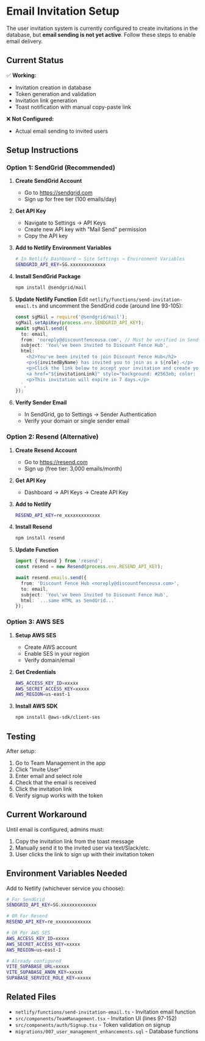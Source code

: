 # Email Invitation Setup

The user invitation system is currently configured to create invitations in the database, but **email sending is not yet active**. Follow these steps to enable email delivery.

## Current Status

✅ **Working:**
- Invitation creation in database
- Token generation and validation
- Invitation link generation
- Toast notification with manual copy-paste link

❌ **Not Configured:**
- Actual email sending to invited users

## Setup Instructions

### Option 1: SendGrid (Recommended)

1. **Create SendGrid Account**
   - Go to https://sendgrid.com
   - Sign up for free tier (100 emails/day)

2. **Get API Key**
   - Navigate to Settings → API Keys
   - Create new API key with "Mail Send" permission
   - Copy the API key

3. **Add to Netlify Environment Variables**
   ```bash
   # In Netlify Dashboard → Site Settings → Environment Variables
   SENDGRID_API_KEY=SG.xxxxxxxxxxxxx
   ```

4. **Install SendGrid Package**
   ```bash
   npm install @sendgrid/mail
   ```

5. **Update Netlify Function**
   Edit `netlify/functions/send-invitation-email.ts` and uncomment the SendGrid code (around line 93-105):
   ```typescript
   const sgMail = require('@sendgrid/mail');
   sgMail.setApiKey(process.env.SENDGRID_API_KEY);
   await sgMail.send({
     to: email,
     from: 'noreply@discountfenceusa.com', // Must be verified in SendGrid
     subject: 'You\'ve been invited to Discount Fence Hub',
     html: `
       <h2>You've been invited to join Discount Fence Hub</h2>
       <p>${invitedByName} has invited you to join as a ${role}.</p>
       <p>Click the link below to accept your invitation and create your account:</p>
       <a href="${invitationLink}" style="background: #2563eb; color: white; padding: 12px 24px; text-decoration: none; border-radius: 6px; display: inline-block;">Accept Invitation</a>
       <p>This invitation will expire in 7 days.</p>
     `,
   });
   ```

6. **Verify Sender Email**
   - In SendGrid, go to Settings → Sender Authentication
   - Verify your domain or single sender email

### Option 2: Resend (Alternative)

1. **Create Resend Account**
   - Go to https://resend.com
   - Sign up (free tier: 3,000 emails/month)

2. **Get API Key**
   - Dashboard → API Keys → Create API Key

3. **Add to Netlify**
   ```bash
   RESEND_API_KEY=re_xxxxxxxxxxxxx
   ```

4. **Install Resend**
   ```bash
   npm install resend
   ```

5. **Update Function**
   ```typescript
   import { Resend } from 'resend';
   const resend = new Resend(process.env.RESEND_API_KEY);

   await resend.emails.send({
     from: 'Discount Fence Hub <noreply@discountfenceusa.com>',
     to: email,
     subject: 'You\'ve been invited to Discount Fence Hub',
     html: `...same HTML as SendGrid...`
   });
   ```

### Option 3: AWS SES

1. **Setup AWS SES**
   - Create AWS account
   - Enable SES in your region
   - Verify domain/email

2. **Get Credentials**
   ```bash
   AWS_ACCESS_KEY_ID=xxxxx
   AWS_SECRET_ACCESS_KEY=xxxxx
   AWS_REGION=us-east-1
   ```

3. **Install AWS SDK**
   ```bash
   npm install @aws-sdk/client-ses
   ```

## Testing

After setup:

1. Go to Team Management in the app
2. Click "Invite User"
3. Enter email and select role
4. Check that the email is received
5. Click the invitation link
6. Verify signup works with the token

## Current Workaround

Until email is configured, admins must:
1. Copy the invitation link from the toast message
2. Manually send it to the invited user via text/Slack/etc.
3. User clicks the link to sign up with their invitation token

## Environment Variables Needed

Add to Netlify (whichever service you choose):

```bash
# For SendGrid
SENDGRID_API_KEY=SG.xxxxxxxxxxxxx

# OR For Resend
RESEND_API_KEY=re_xxxxxxxxxxxxx

# OR For AWS SES
AWS_ACCESS_KEY_ID=xxxxx
AWS_SECRET_ACCESS_KEY=xxxxx
AWS_REGION=us-east-1

# Already configured
VITE_SUPABASE_URL=xxxxx
VITE_SUPABASE_ANON_KEY=xxxxx
SUPABASE_SERVICE_ROLE_KEY=xxxxx
```

## Related Files

- `netlify/functions/send-invitation-email.ts` - Invitation email function
- `src/components/TeamManagement.tsx` - Invitation UI (lines 97-152)
- `src/components/auth/Signup.tsx` - Token validation on signup
- `migrations/007_user_management_enhancements.sql` - Database functions
